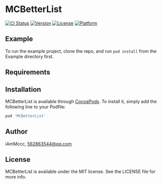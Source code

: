 # MCBetterList

[![CI Status](https://img.shields.io/travis/iAmMccc/MCBetterList.svg?style=flat)](https://travis-ci.org/iAmMccc/MCBetterList)
[![Version](https://img.shields.io/cocoapods/v/MCBetterList.svg?style=flat)](https://cocoapods.org/pods/MCBetterList)
[![License](https://img.shields.io/cocoapods/l/MCBetterList.svg?style=flat)](https://cocoapods.org/pods/MCBetterList)
[![Platform](https://img.shields.io/cocoapods/p/MCBetterList.svg?style=flat)](https://cocoapods.org/pods/MCBetterList)

## Example

To run the example project, clone the repo, and run `pod install` from the Example directory first.

## Requirements

## Installation

MCBetterList is available through [CocoaPods](https://cocoapods.org). To install
it, simply add the following line to your Podfile:

```ruby
pod 'MCBetterList'
```

## Author

iAmMccc, 562863544@qq.com

## License

MCBetterList is available under the MIT license. See the LICENSE file for more info.
